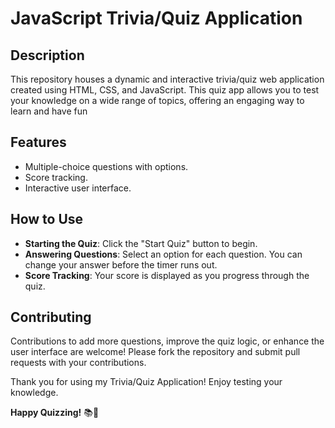 # JavaScript Trivia/Quiz Application

## Description
This repository houses a dynamic and interactive trivia/quiz web application created using HTML, CSS, and JavaScript. This quiz app allows you to test your knowledge on a wide range of topics, offering an engaging way to learn and have fun

## Features
- Multiple-choice questions with options.
- Score tracking.
- Interactive user interface.

## How to Use
- **Starting the Quiz**: Click the "Start Quiz" button to begin.
- **Answering Questions**: Select an option for each question. You can change your answer before the timer runs out.
- **Score Tracking**: Your score is displayed as you progress through the quiz.

## Contributing
Contributions to add more questions, improve the quiz logic, or enhance the user interface are welcome! Please fork the repository and submit pull requests with your contributions.

Thank you for using my Trivia/Quiz Application! Enjoy testing your knowledge.

**Happy Quizzing!** 📚🧠
